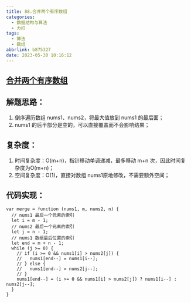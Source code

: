 ```yaml
---
title: 88.合并两个有序数组
categories:
  - 数据结构与算法
  - 力扣
tags:
  - 算法
  - 数组
abbrlink: b875327
date: 2023-05-30 10:16:12
---
```


## [合并两个有序数组](https://leetcode.cn/problems/merge-sorted-array/)

## 解题思路：
1. 倒序遍历数组 nums1、nums2，将最大值放到 nums1 的最后面；
2. nums1 的后半部分是空的，可以直接覆盖而不会影响结果；

## 复杂度：
1. 时间复杂度：O(m+n)，指针移动单调递减，最多移动 m+n 次，因此时间复杂度为O(m+n)；
2. 空间复杂度：O(1)，直接对数组 nums1原地修改，不需要额外空间；

## 代码实现：
```JS
var merge = function (nums1, m, nums2, n) {
  // nums1 最后一个元素的索引
  let i = m - 1;
  // nums2 最后一个元素的索引
  let j = n - 1;
  // nums1 数组最后位置的索引
  let end = m + n - 1;
  while (j >= 0) {
    // if (i >= 0 && nums1[i] > nums2[j]) {
    //   nums1[end--] = nums1[i--];
    // } else {
    //   nums1[end--] = nums2[j--];
    // }
    nums1[end--] = (i >= 0 && nums1[i] > nums2[j]) ? nums1[i--] : nums2[j--];
  }
}
```
